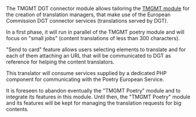 The TMGMT DGT connector module allows tailoring the [TMGMT module](https://www.drupal.org/project/tmgmt) 
for the creation of translation managers, that make use of the European Commission DGT connector services
(translations served by DGT).

In a first phase, it will run in parallel of the TMGMT poetry module and will focus on "small jobs" (content translations of 
less than 300 characters).

"Send to card" feature allows users selecting elements to translate and for each of them
attaching an URL that will be communicated to DGT as reference for helping the content translators. 

This translator will consume services supplied by a dedicated PHP component for communicating with the 
Poetry European Service.

It is foreseen to abandon eventually the "TMGMT Poetry" module and to integrate its features in this module.
Until then, the "TMGMT Poetry" module and its features will be kept for managing the translation requests for 
big contents.
